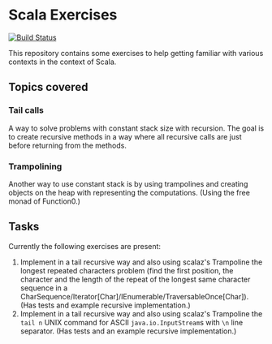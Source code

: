# Scala Exercises

[![Build Status](https://travis-ci.org/aborg0/scala-exercises.svg?branch=noSolution)](https://travis-ci.org/aborg0/scala-exercises)

This repository contains some exercises to help getting familiar with various contexts in the context of Scala.

## Topics covered

### Tail calls
A way to solve problems with constant stack size with recursion. The goal is to create recursive methods in a way where all recursive calls are just before returning from the methods.

### Trampolining
Another way to use constant stack is by using trampolines and creating objects on the heap with representing the computations. (Using the free monad of Function0.)

## Tasks
Currently the following exercises are present:
1. Implement in a tail recursive way and also using scalaz's Trampoline the longest repeated characters problem (find the first position, the character and the length of the repeat of the longest same character sequence in a CharSequence/Iterator[Char]/IEnumerable/TraversableOnce[Char]). (Has tests and example recursive implementation.)
1. Implement in a tail recursive way and also using scalaz's Trampoline the `tail n` UNIX command for ASCII `java.io.InputStream`s with `\n` line separator. (Has tests and an example recursive implementation.) 